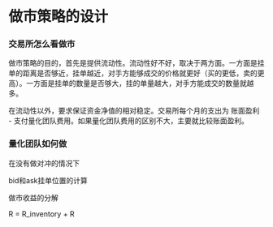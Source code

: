 # 做市策略的设计

### 交易所怎么看做市

做市策略的目的，首先是提供流动性。流动性好不好，取决于两方面。一方面是挂单的距离是否够近，挂单越近，对手方能够成交的价格就更好（买的更低，卖的更高）。一方面是挂单的数量是否够大，挂的单量越大，对手方能成交的数量就越多。

在流动性以外，要求保证资金净值的相对稳定。交易所每个月的支出为    账面盈利 - 支付量化团队费用。如果量化团队费用的区别不大，主要就比较账面盈利。

### 量化团队如何做

在没有做对冲的情况下



bid和ask挂单位置的计算





做市收益的分解

R = R_inventory + R



